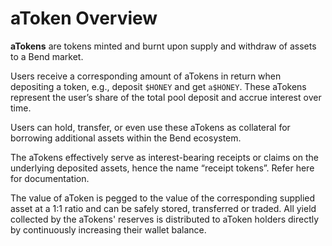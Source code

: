 # aToken Overview

**aTokens** are tokens minted and burnt upon supply and withdraw of assets to a Bend market.

Users receive a corresponding amount of aTokens in return when depositing a token, e.g., deposit `$HONEY` and get `a$HONEY`. These aTokens represent the user’s share of the total pool deposit and accrue interest over time.

Users can hold, transfer, or even use these aTokens as collateral for borrowing additional assets within the Bend ecosystem.

The aTokens effectively serve as interest-bearing receipts or claims on the underlying deposited assets, hence the name “receipt tokens”.
Refer here for documentation.

The value of aToken is pegged to the value of the corresponding supplied asset at a 1:1 ratio and can be safely stored, transferred or traded. All yield collected by the aTokens' reserves is distributed to aToken holders directly by continuously increasing their wallet balance.
